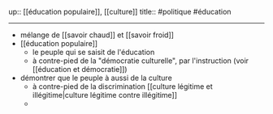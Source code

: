 up:: [[éducation populaire]], [[culture]]
title::
#politique #éducation 

---

 - mélange de [[savoir chaud]] et [[savoir froid]]
 - [[éducation populaire]] 
     - le peuple qui se saisit de l'éducation
     - à contre-pied de la "démocratie culturelle", par l'instruction (voir [[éducation et démocratie]])
 - démontrer que le peuple à aussi de la culture
     - à contre-pied de la discrimination [[culture légitime et illégitime|culture légitime contre illégitime]]
     - 